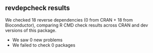 ## revdepcheck results

We checked 18 reverse dependencies (0 from CRAN + 18 from Bioconductor), comparing R CMD check results across CRAN and dev versions of this package.

 * We saw 0 new problems
 * We failed to check 0 packages

